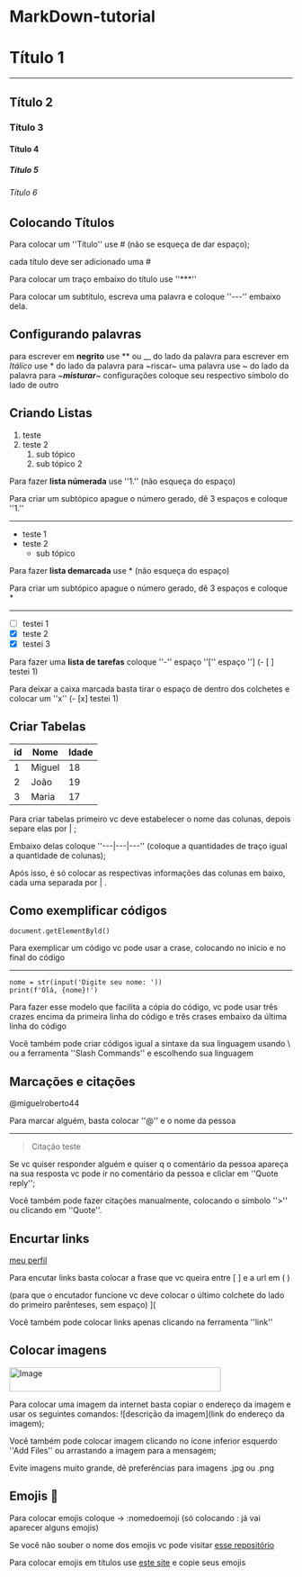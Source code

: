 # MarkDown-tutorial
# Título 1
***
## Título 2
### Título 3
#### Título 4
##### Título 5
###### Título  6

Colocando Títulos
---
Para colocar um ''Título'' use # (não se esqueça de dar espaço); 

cada título deve ser adicionado uma #

Para colocar um traço embaixo do título use ''***''

Para colocar um subtítulo, escreva uma palavra e coloque ''---'' embaixo dela.

Configurando palavras
---
para escrever em **negrito** use ** ou __ do lado da palavra
para escrever em *Itálico* use * do lado da palavra
para ~riscar~ uma palavra use ~ do lado da palavra
para ~*__misturar__*~ configurações coloque seu respectivo símbolo do lado de outro

Criando Listas
---
1. teste
2. teste 2 
   1. sub tópico
   1. sub tópico 2
   
Para fazer **lista númerada** use ''1.'' (não esqueça do espaço)

Para criar um subtópico apague o número gerado, dê 3 espaços e coloque ''1.''

---

* teste 1
* teste 2
   * sub tópico
  
Para fazer **lista demarcada** use * (não esqueça do espaço)

Para criar um subtópico apague o número gerado, dê 3 espaços e coloque *

---

- [ ] testei 1
- [x] teste 2 
- [x] testei 3

Para fazer uma **lista de tarefas** coloque ''-'' espaço ''['' espaço ''] (- [ ] testei 1)

Para deixar a caixa marcada basta tirar o espaço de dentro dos colchetes e colocar um ''x'' (- [x] testei 1)

Criar Tabelas
---
id | Nome | Idade 
---|---|---
1 | Miguel |18
2| João |19
3 | Maria | 17

Para criar tabelas primeiro vc deve estabelecer o nome das colunas, depois separe elas por | ; 

Embaixo delas coloque ''---|---|---'' (coloque a quantidades de traço igual a quantidade de colunas);

Após isso, é só colocar as respectivas informações das colunas em baixo, cada uma separada por | .  

Como exemplificar códigos
---
`document.getElementByld()`

Para exemplicar um código vc pode usar a crase, colocando  no inicio e no final do código

---

```
nome = str(input('Digite seu nome: '))
print(f'Olá, {nome}!')
```

Para fazer esse modelo que facilita a cópia do código, vc pode usar três crazes encima da primeira linha do código e três crases embaixo da última linha do código

Você também pode criar códigos igual a sintaxe da sua linguagem usando \ ou a ferramenta ''Slash Commands'' e escolhendo sua linguagem 

Marcações e citações
---
@miguelroberto44 

Para marcar alguém, basta colocar ''@'' e o nome da pessoa

---

>Citação teste

Se vc quiser responder alguém e quiser q o comentário da pessoa apareça na sua resposta vc pode ir no comentário da pessoa e cliclar em ''Quote reply'';

Você também pode fazer citações manualmente, colocando o símbolo ''>'' ou clicando em ''Quote''.

Encurtar links 
---
[meu perfil](https://github.com/miguelroberto44)

Para encutar links basta colocar a frase que vc queira entre [ ] e a url em ( )

(para que o encutador funcione vc deve colocar o último colchete do lado do primeiro parênteses, sem espaço) ]( 

Você também pode colocar links apenas clicando na ferramenta ''link''

Colocar imagens
---
<img width="376" height="43" alt="Image" src="https://github.com/user-attachments/assets/30a546ce-d5ab-4a9e-8d6f-5722509bf45c" />

Para colocar uma imagem da internet basta copiar o endereço da imagem e usar os seguintes comandos: ![descrição da imagem](link do endereço da imagem);

Você também pode colocar imagem clicando no ícone inferior esquerdo ''Add Files'' ou arrastando a imagem para a mensagem;

Evite imagens muito grande, dê preferências para imagens .jpg ou .png 

Emojis  🤠
---
Para colocar emojis coloque -> :nomedoemoji (só colocando : já vai aparecer alguns emojis)

Se você não souber o nome dos emojis vc pode visitar [esse repositório](https://github.com/ikatyang/emoji-cheat-sheet)

Para colocar emojis em títulos use [este site](https://emojipedia.org/) e copie seus emojis
